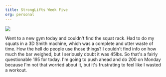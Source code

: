 ```yaml
---
title: StrongLifts Week Five
org: personal
---
```


![](/images/StrongLifts-week-5.jpg)

Went to a new gym today and couldn't find the squat rack. Had to do my squats
in a 3D Smith machine, which was a complete and utter waste of time. How the
hell do people use those things? I couldn't find info on how much the bar
weighed, but I seriously doubt it was 45lbs. So that's a fairly questionable
195 for today. I'm going to push ahead and do 200 on Monday because I'm not
that worried about it, but it's frustrating to feel like I wasted a workout.
